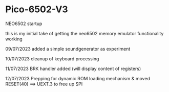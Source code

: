 # Pico-6502-V3
NEO6502 startup

this is my initial take of getting the neo6502 memory emulator functionality working

09/07/2023 added a simple soundgenerator as experiment

10/07/2023 cleanup of keyboard processing

11/07/2023 BRK handler added (will display content of registers)

12/07/2023 Prepping for dynamic ROM loading mechanism & moved RESET(40) ==> UEXT.3 to free up SPI
